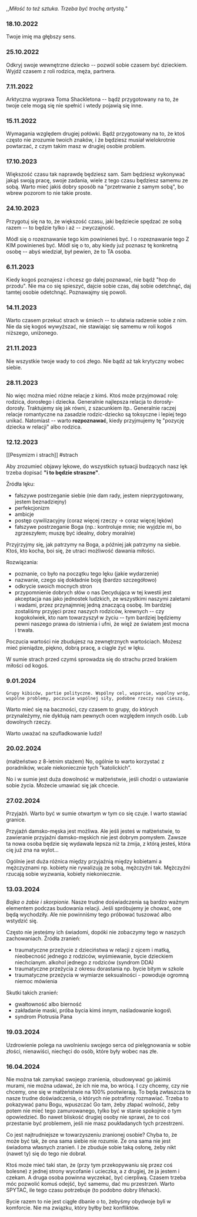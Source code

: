 ,,*Miłość to też sztuka. Trzeba być trochę artystą.*"

### 18.10.2022
Twoje imię ma głębszy sens.

### 25.10.2022
Odkryj swoje wewnętrzne dziecko -- pozwól sobie czasem być dzieckiem. Wyjdź czasem z roli rodzica, męża, partnera.

### 7.11.2022
Arktyczna wyprawa Toma Shackletona -- bądź przygotowany na to, że twoje cele mogą się nie spełnić i wtedy pojawią się inne.

### 15.11.2022
Wymagania względem drugiej połówki. Bądź przygotowany na to, że ktoś często nie zrozumie twoich znaków, i że będziesz musiał wielokrotnie powtarzać, z czym takim masz w drugiej osobie problem.


### 17.10.2023
Większość czasu tak naprawdę będziesz sam. Sam będziesz wykonywać jakąś swoją pracę, swoje zadania, wiele z tego czasu będziesz samemu ze sobą. Warto mieć jakiś dobry sposób na "przetrwanie z samym sobą", bo wbrew pozorom to nie takie proste.


### 24.10.2023
Przygotuj się na to, że większość czasu, jaki będziecie spędzać ze sobą razem -- to będzie tylko i aż -- zwyczajność.

Módl się o rozeznawanie tego kim powinieneś być. I o rozeznawanie tego Z KIM powinieneś być. Módl się o to, aby kiedy już poznasz tę konkretną osobę -- abyś wiedział, był pewien, że to TA osoba.


### 6.11.2023
Kiedy kogoś poznajesz i chcesz go dalej poznawać, nie bądź "hop do przodu". Nie ma co się spieszyć, dajcie sobie czas, daj sobie odetchnąć, daj tamtej osobie odetchnąć. Poznawajmy się powoli.

### 14.11.2023
Warto czasem przekuć strach w śmiech -- to ułatwia radzenie sobie z nim. 
Nie da się kogoś wywyższać, nie stawiając się samemu w roli kogoś niższego, uniżonego. 

### 21.11.2023
Nie wszystkie twoje wady to coś złego. Nie bądź aż tak krytyczny wobec siebie.


### 28.11.2023
No więc można mieć różne relacje z kimś. Ktoś może przyjmować rolę: rodzica, dorosłego i dziecka.
Generalnie najlepsza relacja to dorosły-dorosły. Traktujemy się jak równi, z szacunkiem itp..
Generalnie raczej relacje romantyczne na zasadzie rodzic-dziecko są toksyczne i lepiej tego unikać. Natomiast -- warto **rozpoznawać**, kiedy przyjmujemy tę "pozycję dziecka w relacji" albo rodzica.


### 12.12.2023
[[Pesymizm i strach]] #strach

Aby zrozumieć objawy lękowe, do wszystkich sytuacji budzących nasz lęk trzeba dopisać **"i to będzie straszne"**.

Źródła lęku:
- fałszywe postrzeganie siebie (nie dam rady, jestem nieprzygotowany, jestem beznadziejny)
- perfekcjonizm
- ambicje
- postęp cywilizacyjny (coraz więcej rzeczy -> coraz więcej lęków)
- fałszywe postrzeganie Boga (np.: kontroluje mnie; nie wyjdzie mi, bo zgrzeszyłem; muszę być idealny, dobry moralnie)


Przyjrzyjmy się, jak patrzymy na Boga, a później jak patrzymy na siebie.
Ktoś, kto kocha, boi się, że utraci możliwość dawania miłości.

Rozwiązania:
- poznanie, co było na początku tego lęku (jakie wydarzenie)
- nazwanie, czego się dokładnie boję (bardzo szczegółowo)
- odkrycie swoich mocnych stron
- przypomnienie dobrych słów o nas
Decydująca w tej kwestii jest akceptacja nas jako jednostek ludzkich, ze wszystkimi naszymi zaletami i wadami, przez przynajmniej jedną znaczącą osobę. Im bardziej zostaliśmy przyjęci przez naszych rodziców, krewnych -- czy kogokolwiek, kto nam towarzyszył w życiu -- tym bardziej będziemy pewni naszego prawa do istnienia i ufni, że więź ze światem jest mocna i trwała.

Poczucia wartości nie zbudujesz na zewnętrznych wartościach. Możesz mieć pieniądze, piękno, dobrą pracę, a ciągle żyć w lęku.

W sumie strach przed czymś sprowadza się do strachu przed brakiem miłości od kogoś.

### 9.01.2024
```
Grupy kibiców, partie polityczne. Wspólny cel, wsparcie, wspólny wróg, wspólne problemy, poczucie wspólnej siły, podobne rzeczy nas cieszą.
```

Warto mieć się na baczności, czy czasem to grupy, do których przynależymy, nie dyktują nam pewnych ocen względem innych osób.
Lub dowolnych rzeczy. 

Warto uważać na szufladkowanie ludzi!

### 20.02.2024
(małżeństwo z 8-letnim stażem)
No, ogólnie to warto korzystać z poradników, wcale niekoniecznie tych "katolickich".

No i w sumie jest duża dowolność w małżeństwie, jeśli chodzi o ustawianie sobie życia. Możecie umawiać się jak chcecie.

### 27.02.2024
Przyjaźń. Warto być w sumie otwartym w tym co się czuje. I warto stawiać granice.

Przyjaźń damsko-męska jest możliwa. Ale jeśli jesteś w małżeństwie, to zawieranie przyjaźni damsko-męskich nie jest dobrym pomysłem. Zawsze ta nowa osoba będzie się wydawała lepsza niż ta żmija, z którą jesteś, która cię już zna na wylot...

Ogólnie jest duża różnica między przyjaźnią między kobietami a mężczyznami np. kobiety nie rywalizują ze sobą, mężczyźni tak. Mężczyźni rzucają sobie wyzwania, kobiety niekoniecznie.

### 13.03.2024
*Bajka o żabie i skorpionie.*
Nasze trudne doświadczenia są bardzo ważnym elementem podczas budowania relacji. Jeśli spróbujemy je chować, one będą wychodziły. Ale nie powinniśmy tego próbować tuszować albo wstydzić się.

Często nie jesteśmy ich świadomi, dopóki nie zobaczymy tego w naszych zachowaniach. 
Źródła zranień:
- traumatyczne przeżycie z dzieciństwa w relacji z ojcem i matką, nieobecność jednego z rodziców, wyśmiewanie, bycie dzieckiem niechcianym. alkohol jednego z rodziców (syndrom DDA)
- traumatyczne przeżycia z okresu dorastania np. bycie bitym w szkole
- traumatyczne przeżycia w wymiarze seksualności - powoduje ogromną niemoc mówienia

Skutki takich zranień:
- gwałtowność albo bierność
- zakładanie maski, próba bycia kimś innym, naśladowanie kogoś\
- syndrom Piotrusia Pana


### 19.03.2024
Uzdrowienie polega na uwolnieniu swojego serca od pielęgnowania w sobie złości, nienawiści, niechęci do osób, które były wobec nas złe.

### 16.04.2024
Nie można tak zamykać swojego zranienia, obudowywać go jakimiś murami, nie można udawać, że ich nie ma, bo wrócą. I czy chcemy, czy nie chcemy, one się w małżeństwie na 100% pootwierają.
To będą zwłaszcza te nasze trudne doświadczenia, o których nie potrafimy rozmawiać.
Trzeba to pokazywać panu Bogu, wpuszczać Go tam, żeby złapać wolność, żeby potem nie mieć tego zamurowanego, tylko być w stanie spokojnie o tym opowiedzieć.
Bo nawet bliskość drugiej osoby nie sprawi, że to coś przestanie być problemem, jeśli nie masz poukładanych tych przestrzeni.

Co jest najtrudniejsze w towarzyszeniu zranionej osobie?
Chyba to, że może być tak, że ona sama siebie nie rozumie.
Że ona sama nie jest świadoma własnych zranień. I że zbuduje sobie taką osłonę, żeby nikt (nawet ty) się do tego nie dobrał.

Ktoś może mieć taki stan, że (przy tym przekopywaniu się przez coś bolesne) z jednej strony wycofanie i ucieczka, a z drugiej, że ja jestem i czekam. A druga osoba powinna wyczekać, być cierpliwą.
Czasem trzeba móc pozwolić komuś odejść, być samemu, dać mu przestrzeń. Warto SPYTAĆ, ile tego czasu potrzebuje (to podobno dobry lifehack).

Bycie razem to nie jest ciągłe dbanie o to, żebyśmy obydwoje byli w komforcie. 
Nie ma związku, który byłby bez konfliktów.

